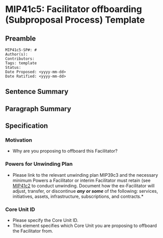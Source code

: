 # MIP41c5: Facilitator offboarding (Subproposal Process) Template

## Preamble

```
MIP41c5-SP#: #
Author(s):
Contributors:
Tags: template
Status:
Date Proposed: <yyyy-mm-dd>
Date Ratified: <yyyy-mm-dd>
```

## Sentence Summary

## Paragraph Summary

## Specification

### Motivation

- Why are you proposing to offboard this Facilitator?

### Powers for Unwinding Plan 

- Please link to the relevant unwinding plan MIP39c3 and the necessary minimum Powers a Facilitator or interim Facilitator must retain (see [MIP41c2](https://github.com/makerdao/mips/blob/master/MIP41/MIP41.md) to conduct unwinding.
Document how the ex-Facilitator will adjust, transfer, or discontinue ***any or some*** of the following: services, initiatives, assets, infrastructure, subscriptions, and contracts.*
### Core Unit ID

- Please specify the Core Unit ID.
- This element specifies which Core Unit you are proposing to offboard the Facilitator from.
